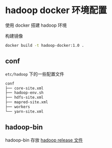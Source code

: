 # hadoop docker 环境配置

使用 docker 搭建 hadoop 环境

构建镜像

```bash
docker build -t hadoop-docker:1.0 .
```

## conf

`etc/hadoop` 下的一些配置文件

```bash
conf
├── core-site.xml
├── hadoop-env.sh
├── hdfs-site.xml
├── mapred-site.xml
├── workers
└── yarn-site.xml
```

## hadoop-bin

hadoop-bin 存放 [hadoop release 文件](https://mirrors.tuna.tsinghua.edu.cn/apache/hadoop/common/hadoop-3.3.1/hadoop-3.3.1.tar.gz)
